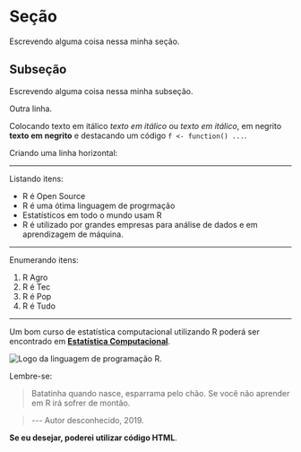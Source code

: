 # Seção

Escrevendo alguma coisa nessa minha seção.

## Subseção

Escrevendo alguma coisa nessa minha subseção.

Outra linha.

Colocando texto em itálico _texto em itálico_ ou *texto em itálico*, em negrito 
**texto em negrito** e destacando um código `f <- function() ...`.

Criando uma linha horizontal:
  
  ---
  
  Listando itens:
  
  * R é Open Source
* R é uma ótima linguagem de progrmação
* Estatísticos em todo o mundo usam R
* R é utilizado por grandes empresas para análise de dados e em aprendizagem de máquina.

---
  
  Enumerando itens:
  
  1. R Agro
2. R é Tec
3. R é Pop
4. R é Tudo

---
  
  Um bom curso de estatística computacional utilizando R poderá ser encontrado em [**Estatística Computacional**](https://prdm0.github.io/aulas_computacional).

![Logo da linguagem de programação R.](https://www.r-project.org/logo/Rlogo.png "icon")

Lembre-se:
  
  > Batatinha quando nasce, esparrama pelo chão. 
> Se você não aprender em R irá sofrer de montão.

> --- Autor desconhecido, 2019.

<strong>Se eu desejar, poderei utilizar código HTML</strong>.
